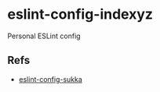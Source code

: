 # eslint-config-indexyz

Personal ESLint config

## Refs

- [eslint-config-sukka](https://github.com/SukkaW/eslint-config-sukka)